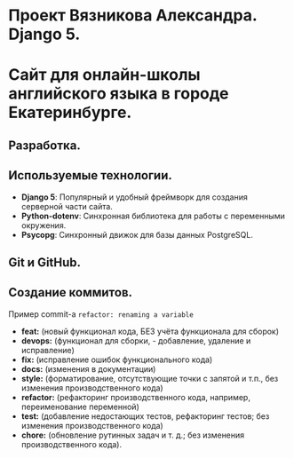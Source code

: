 # Проект Вязникова Александра. Django 5.
# Сайт для онлайн-школы английского языка в городе Екатеринбурге.


## Разработка.

## Используемые технологии.
- **Django 5**: Популярный и удобный фреймворк для создания серверной части сайта.
- **Python-dotenv**: Синхронная библиотека для работы с переменными окружения.
- **Psycopg**: Синхронный движок для базы данных PostgreSQL.

## Git и GitHub.

## Создание коммитов.
Пример commit-a `refactor: renaming a variable`

- **feat:** (новый функционал кода, БЕЗ учёта функционала для сборок)
- **devops:** (функционал для сборки, - добавление, удаление и исправление)
- **fix:** (исправление ошибок функционального кода)
- **docs:** (изменения в документации)
- **style:** (форматирование, отсутствующие точки с запятой и т.п., без изменения производственного кода)
- **refactor:** (рефакторинг производственного кода, например, переименование переменной)
- **test:** (добавление недостающих тестов, рефакторинг тестов; без изменения производственного кода)
- **chore:** (обновление рутинных задач и т. д.; без изменения производственного кода). 
